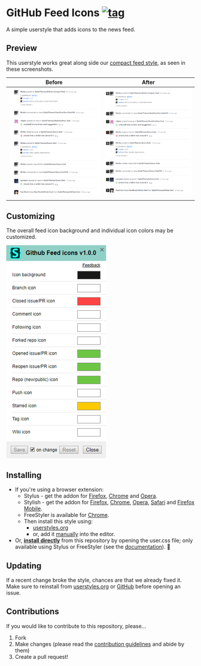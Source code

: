 # GitHub Feed Icons [![tag](https://img.shields.io/github/tag/StylishThemes/GitHub-Feed-Icons.svg)](https://github.com/StylishThemes/GitHub-Feed-Icons/tags)

A simple userstyle that adds icons to the news feed.

## Preview

This userstyle works great along side our [compact feed style](https://github.com/StylishThemes/GitHub-Compact-Feed), as seen in these screenshots.

| Before | After |
|:------:|:-----:|
| ![](./images/dashboard-before.png) | ![](./images/dashboard-after.png) |

## Customizing

The overall feed icon background and individual icon colors may be customized.

![](./images/customization.png)

## Installing

* If you're using a browser extension:
  * Stylus - get the addon for [Firefox](https://addons.mozilla.org/en-US/firefox/addon/styl-us/), [Chrome](https://chrome.google.com/webstore/detail/stylus/clngdbkpkpeebahjckkjfobafhncgmne) and [Opera](https://addons.opera.com/en-gb/extensions/details/stylus/).
  * Stylish - get the addon for [Firefox](https://addons.mozilla.org/en-US/firefox/addon/2108/), [Chrome](https://chrome.google.com/extensions/detail/fjnbnpbmkenffdnngjfgmeleoegfcffe), [Opera](https://addons.opera.com/en/extensions/details/stylish/), [Safari](http://sobolev.us/stylish/) and [Firefox Mobile](https://addons.mozilla.org/en-US/firefox/addon/2108/).
  * FreeStyler is available for [Chrome](https://chrome.google.com/webstore/detail/freestyler/hihigldmabkodfpehkgdemjklmaebmca).<br>
  * Then install this style using:
    * [userstyles.org](https://userstyles.org/styles/160546/github-feed-icons)
    * or, add it [manually](https://github.com/StylishThemes/GitHub-Feed-Icons/blob/master/github-feed-icons.user.css) into the editor.
* Or, **[install directly](https://raw.githubusercontent.com/StylishThemes/GitHub-Feed-Icons/master/github-feed-icons.user.css)** from this repository by opening the user.css file; only available using Stylus or FreeStyler (see the [documentation](https://github.com/openstyles/stylus/wiki/Usercss)). :tada:

## Updating

If a recent change broke the style, chances are that we already fixed it. Make sure to reinstall from [userstyles.org](https://userstyles.org/styles/160546/github-feed-icons) or [GitHub](https://github.com/StylishThemes/GitHub-Feed-Icons/raw/master/gitHub-feed-icons.user.css) before opening an issue.

## Contributions

If you would like to contribute to this repository, please...

1. Fork
2. Make changes (please read the [contribution guidelines](./.github/CONTRIBUTING.md) and abide by them)
3. Create a pull request!
